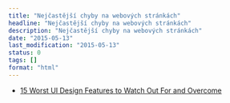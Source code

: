 ```yaml
---
title: "Nejčastější chyby na webových stránkách"
headline: "Nejčastější chyby na webových stránkách"
description: "Nejčastější chyby na webových stránkách"
date: "2015-05-13"
last_modification: "2015-05-13"
status: 0
tags: []
format: "html"
---
```


<ul>
  <li><a href="http://www.onextrapixel.com/2015/05/13/15-worst-ui-design-features-to-watch-out-for-and-overcome/">15 Worst UI Design Features to Watch Out For and Overcome</a></li>
</ul>